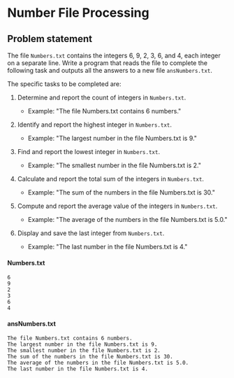 # Number File Processing

## Problem statement

The file `Numbers.txt` contains the integers 6, 9, 2, 3, 6, and 4, each integer on a separate line. Write a program that reads the file to complete the following task and outputs all the answers to a new file `ansNumbers.txt`.

The specific tasks to be completed are:

1. Determine and report the count of integers in `Numbers.txt`.
    - Example: "The file Numbers.txt contains 6 numbers."

1. Identify and report the highest integer in `Numbers.txt`.
    - Example: "The largest number in the file Numbers.txt is 9."

1. Find and report the lowest integer in `Numbers.txt`.
    - Example: "The smallest number in the file Numbers.txt is 2."

1. Calculate and report the total sum of the integers in `Numbers.txt`.
    - Example: "The sum of the numbers in the file Numbers.txt is 30."

1. Compute and report the average value of the integers in `Numbers.txt`.
    - Example: "The average of the numbers in the file Numbers.txt is 5.0."

1. Display and save the last integer from `Numbers.txt`.
    - Example: "The last number in the file Numbers.txt is 4."

#### Numbers.txt
```
6
9
2
3
6
4
```

#### ansNumbers.txt
```
The file Numbers.txt contains 6 numbers.
The largest number in the file Numbers.txt is 9.
The smallest number in the file Numbers.txt is 2.
The sum of the numbers in the file Numbers.txt is 30.
The average of the numbers in the file Numbers.txt is 5.0.
The last number in the file Numbers.txt is 4.
```
